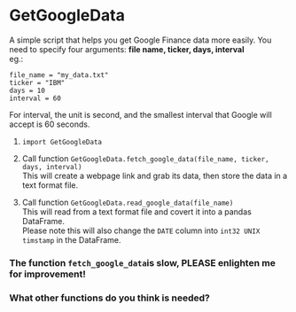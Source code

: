 # GetGoogleData
A simple script that helps you get Google Finance data more easily.
You need to specify four arguments: **file name, ticker, days, interval**  
eg.:
```
file_name = "my_data.txt"
ticker = "IBM"
days = 10
interval = 60
```
For interval, the unit is second, and the smallest interval that Google will accept is 60 seconds.

1. `import GetGoogleData`

2. Call function `GetGoogleData.fetch_google_data(file_name, ticker, days, interval)`  
    This will create a webpage link and grab its data, then store the data in a text format file.

3. Call function `GetGoogleData.read_google_data(file_name)`  
    This will read from a text format file and covert it into a pandas DataFrame.  
    Please note this will also change the `DATE` column into `int32 UNIX timstamp` in the DataFrame.

### The function `fetch_google_data`is slow, PLEASE enlighten me for improvement!
### What other functions do you think is needed?


